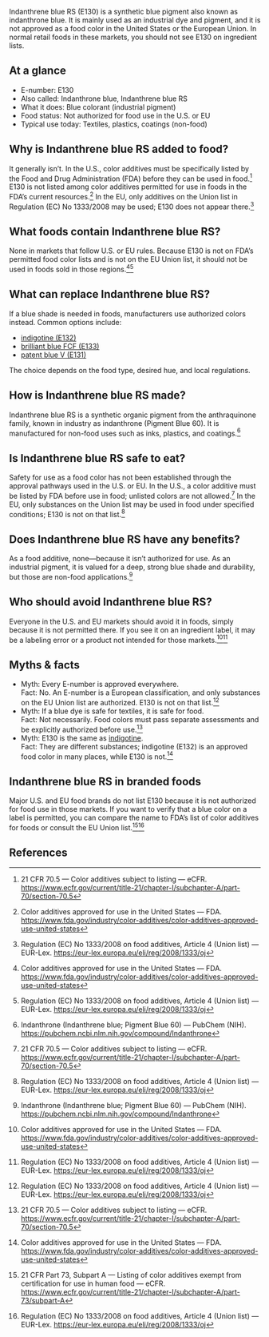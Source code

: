 Indanthrene blue RS (E130) is a synthetic blue pigment also known as indanthrone blue. It is mainly used as an industrial dye and pigment, and it is not approved as a food color in the United States or the European Union. In normal retail foods in these markets, you should not see E130 on ingredient lists.
<!--more-->

## At a glance
- E-number: E130
- Also called: Indanthrone blue, Indanthrene blue RS
- What it does: Blue colorant (industrial pigment)
- Food status: Not authorized for food use in the U.S. or EU
- Typical use today: Textiles, plastics, coatings (non-food)

## Why is Indanthrene blue RS added to food?
It generally isn’t. In the U.S., color additives must be specifically listed by the Food and Drug Administration (FDA) before they can be used in food.[^2] E130 is not listed among color additives permitted for use in foods in the FDA’s current resources.[^1] In the EU, only additives on the Union list in Regulation (EC) No 1333/2008 may be used; E130 does not appear there.[^3]

## What foods contain Indanthrene blue RS?
None in markets that follow U.S. or EU rules. Because E130 is not on FDA’s permitted food color lists and is not on the EU Union list, it should not be used in foods sold in those regions.[^1][^3]

## What can replace Indanthrene blue RS?
If a blue shade is needed in foods, manufacturers use authorized colors instead. Common options include:
- [indigotine (E132)](/e132-indigotine)
- [brilliant blue FCF (E133)](/e133-brilliant-blue-fcf)
- [patent blue V (E131)](/e131-patent-blue-v)

The choice depends on the food type, desired hue, and local regulations.

## How is Indanthrene blue RS made?
Indanthrene blue RS is a synthetic organic pigment from the anthraquinone family, known in industry as indanthrone (Pigment Blue 60). It is manufactured for non-food uses such as inks, plastics, and coatings.[^5]

## Is Indanthrene blue RS safe to eat?
Safety for use as a food color has not been established through the approval pathways used in the U.S. or EU. In the U.S., a color additive must be listed by FDA before use in food; unlisted colors are not allowed.[^2] In the EU, only substances on the Union list may be used in food under specified conditions; E130 is not on that list.[^3]

## Does Indanthrene blue RS have any benefits?
As a food additive, none—because it isn’t authorized for use. As an industrial pigment, it is valued for a deep, strong blue shade and durability, but those are non-food applications.[^5]

## Who should avoid Indanthrene blue RS?
Everyone in the U.S. and EU markets should avoid it in foods, simply because it is not permitted there. If you see it on an ingredient label, it may be a labeling error or a product not intended for those markets.[^1][^3]

## Myths & facts
- Myth: Every E-number is approved everywhere.  
  Fact: No. An E-number is a European classification, and only substances on the EU Union list are authorized. E130 is not on that list.[^3]
- Myth: If a blue dye is safe for textiles, it is safe for food.  
  Fact: Not necessarily. Food colors must pass separate assessments and be explicitly authorized before use.[^2]
- Myth: E130 is the same as [indigotine](/e132-indigotine).  
  Fact: They are different substances; indigotine (E132) is an approved food color in many places, while E130 is not.[^1]

## Indanthrene blue RS in branded foods
Major U.S. and EU food brands do not list E130 because it is not authorized for food use in those markets. If you want to verify that a blue color on a label is permitted, you can compare the name to FDA’s list of color additives for foods or consult the EU Union list.[^4][^3]

## References
[^1]: Color additives approved for use in the United States — FDA. https://www.fda.gov/industry/color-additives/color-additives-approved-use-united-states
[^2]: 21 CFR 70.5 — Color additives subject to listing — eCFR. https://www.ecfr.gov/current/title-21/chapter-I/subchapter-A/part-70/section-70.5
[^3]: Regulation (EC) No 1333/2008 on food additives, Article 4 (Union list) — EUR-Lex. https://eur-lex.europa.eu/eli/reg/2008/1333/oj
[^4]: 21 CFR Part 73, Subpart A — Listing of color additives exempt from certification for use in human food — eCFR. https://www.ecfr.gov/current/title-21/chapter-I/subchapter-A/part-73/subpart-A
[^5]: Indanthrone (Indanthrene blue; Pigment Blue 60) — PubChem (NIH). https://pubchem.ncbi.nlm.nih.gov/compound/Indanthrone
